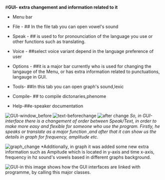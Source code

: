 #**GUI- extra changement and information related to it**

* Menu bar 
 * File - ## In the file tab you can open vowel's sound 
 
 * Speak - ## is used to for pronounciation of the language you use or other functions such as translating.
 
 * Voice - ##select voice variant depend in the language preference of user

 * Options - ##it is a major bar currently who is used for changing the langauge of the Menu, or 
has extra information related to punctuations, langauge in GUI.
 
 * Tools- ##In this tab you can open graph's sound,lexic
 
 * Compile- ## to compile dictonaries,phenome
 
 * Help-##e-speaker documentation

![GUI-window_before](https://github.com/AneteKlavina/espeak-ng-jeditor/blob/master/docs/images/Gui_window_before.png)
![text-beforechange](https://github.com/AneteKlavina/espeak-ng-jeditor/blob/master/docs/images/text_beforechange.png)
![after change](https://github.com/AneteKlavina/espeak-ng-jeditor/blob/master/docs/images/textspect_change.png) 
*So, in GUI-interface there is a changement of order between Speak/Text, in order to make more easy and flexible for someone who use the program. Firstly, he speaks or translate as a major function ,and after that it can show us the details in graph for frequency, amplitude etc.*

![graph_change](https://github.com/AneteKlavina/espeak-ng-jeditor/blob/master/docs/images/graph_change.png)
*Additionally, in graph it was added some new extra information such as Ampitude which is located in y-axis and time x-axis, frequency in hz sound's vowels based in different graphs background.

![GUI](https://github.com/valdisvi/espeak-ng-jeditor/pull/3#issue-212346208)-in this image shows how the GUI interfaces are linked with  programme, by calling this major classes.


